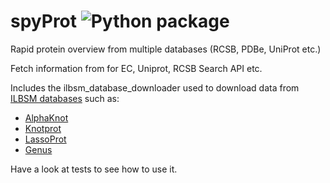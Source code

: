 # spyProt ![Python package](https://github.com/ilbsm/spyProt/workflows/Python%20package/badge.svg)

Rapid protein overview from multiple databases (RCSB, PDBe, UniProt etc.)

Fetch information from for EC, Uniprot, RCSB Search API etc.

Includes the  ilbsm_database_downloader used to download data from [ILBSM databases](https://jsulkowska.cent.uw.edu.pl/) such as: 
- [AlphaKnot](https://alphaknot.cent.uw.edu.pl/)
- [Knotprot](https://knotprot.cent.uw.edu.pl/)
- [LassoProt](https://lassoprot.cent.uw.edu.pl/)
- [Genus](https://genus.fuw.edu.pl/)

Have a look at tests to see how to use it.
